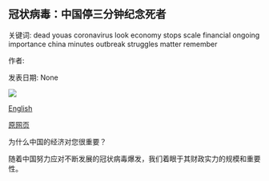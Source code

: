 ## 冠状病毒：中国停三分钟纪念死者

关键词: dead youas coronavirus look economy stops scale financial ongoing importance china minutes outbreak struggles matter remember

作者: 

发表日期: None

![](https://ichef.bbci.co.uk/news/1024/branded_news/10339/production/_111616366_p088njlw.jpg)

[English](Coronavirus%3A%20China%20stops%20for%20three%20minutes%20to%20remember%20the%20dead.md)

[原网页](https://www.bbc.com/news/world-asia-china-52161087)

为什么中国的经济对您很重要？

随着中国努力应对不断发展的冠状病毒爆发，我们着眼于其财政实力的规模和重要性。